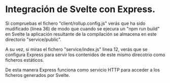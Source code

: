 # Integración de Svelte con Express.

Si compruebas el fichero "client/rollup.config.js" verás que ha sido mudificado (linea 36) de modo que cuando se ejecura un "npm run build" en Svelte la aplicación resultante de la compilación se almacena en este directorio "service/public".

A su vez, si miras el fichero "service/index.js" linea 12, verás que se configura Express para servir los contenidos de este mismo direcotrio como ficheros estáticos.

De esta manera Express funciona como servicio HTTP para acceder a los ficheros generados por Svelte.